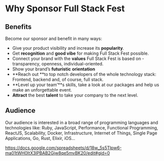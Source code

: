 # Why Sponsor Full Stack Fest

## Benefits

Become our sponsor and benefit in many ways:

* Give your product visibility and increase its **popularity**.
* Get **recognition** and **good vibe** for making Full Stack Fest possible.
* Connect your brand with the **values** Full Stack Fest is based on - transparency, openness, individual-oriented.
* Show your brand’s **futuristic** **orientation** 
* **Reach out **to top notch developers of the whole technology stack: Frontend, backend and, of course, full stack. 
* **Level up your team’**s skills, take a look at our packages and help us make an unforgettable event.
* **Attract** the best **talent** to take your company to the next level.

## Audience

Our audience is interested in a broad range of programming languages and technologies like: Ruby, JavaScript, Performance, Functional Programming, ReactJS, Scalability, Docker, Infrastructure, Internet of Things, Single Page Applications, Go, Rust, Elixir, iOS…

https://docs.google.com/spreadsheets/d/18w_5s5Tlpw6-ma01tWH0ItX3lPBAB2Gjw8qe5mvBK20/edit#gid=0

